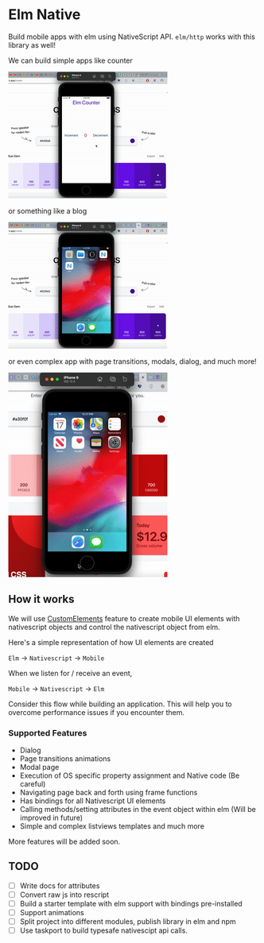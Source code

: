 # Elm Native

Build mobile apps with elm using NativeScript API. `elm/http` works with this library as well!

We can build simple apps like counter

![Counter](./doc/counter.gif)

or something like a blog

![Counter](./doc/blog.gif)

or even complex app with page transitions, modals, dialog, and much more!

![Car details](./doc/car.gif)

## How it works

We will use [CustomElements](https://guide.elm-lang.org/interop/custom_elements.html) feature to create mobile UI elements with nativescript objects and control the nativescript object from elm.

Here's a simple representation of how UI elements are created

`Elm` -> `Nativescript` -> `Mobile`

When we listen for / receive an event,

`Mobile` -> `Nativescript` -> `Elm`

Consider this flow while building an application. This will help you to overcome performance issues if you encounter them.

### Supported Features

- Dialog
- Page transitions animations
- Modal page
- Execution of OS specific property assignment and Native code (Be careful)
- Navigating page back and forth using frame functions
- Has bindings for all Nativescript UI elements
- Calling methods/setting attributes in the event object within elm (Will be improved in future)
- Simple and complex listviews templates and much more

More features will be added soon.

## TODO

- [ ] Write docs for attributes
- [ ] Convert raw js into rescript
- [ ] Build a starter template with elm support with bindings pre-installed
- [ ] Support animations
- [ ] Split project into different modules, publish library in elm and npm
- [ ] Use taskport to build typesafe nativescipt api calls.
